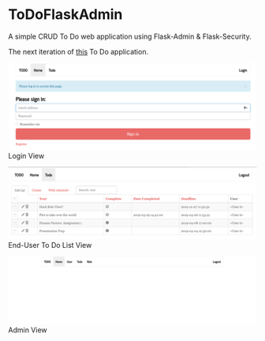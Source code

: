 # ToDoFlaskAdmin
A simple CRUD To Do web application using Flask-Admin & Flask-Security.

The next iteration of [this](https://github.com/serena-marie/toDo) To Do application. 

![alt text](https://github.com/serena-marie/ToDoFlaskAdmin/blob/master/Screenshots/todoflask_login.png "Login")
Login View

![alt text](https://github.com/serena-marie/ToDoFlaskAdmin/blob/master/Screenshots/todoflask_end_user_list.png "End User To Do List")
End-User To Do List View

![alt text](https://github.com/serena-marie/ToDoFlaskAdmin/blob/master/Screenshots/todoflask_admin_view.png "Admin Headers View")
Admin View
